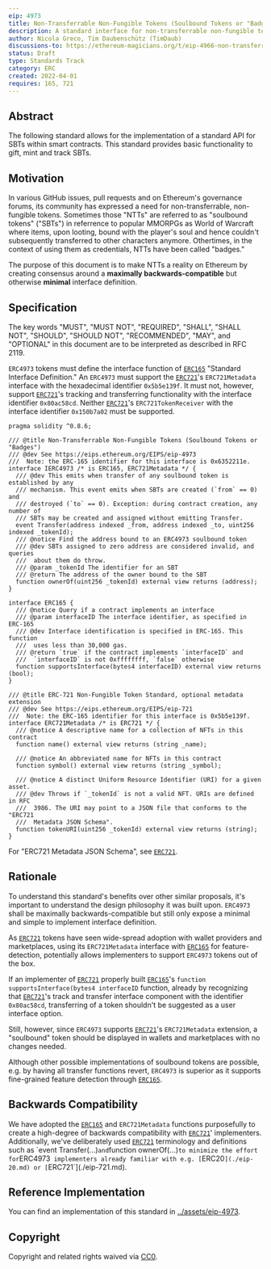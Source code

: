 ```yaml
---
eip: 4973
title: Non-Transferrable Non-Fungible Tokens (Soulbound Tokens or "Badges")
description: A standard interface for non-transferrable non-fungible tokens, also known as "soulbound tokens" (short "SBT") or "badges".
author: Nicola Greco, Tim Daubenschütz (TimDaub)
discussions-to: https://ethereum-magicians.org/t/eip-4966-non-transferrable-non-fungible-tokens-soulbound-tokens/8825
status: Draft
type: Standards Track
category: ERC
created: 2022-04-01
requires: 165, 721
---
```


## Abstract

The following standard allows for the implementation of a standard API for SBTs within smart contracts. This standard provides basic functionality to gift, mint and track SBTs.

## Motivation

In various GitHub issues, pull requests and on Ethereum's governance forums, its community has expressed a need for non-transferrable, non-fungible tokens. Sometimes those "NTTs" are referred to as "soulbound tokens" ("SBTs") in referrence to popular MMORPGs as World of Warcraft where items, upon looting, bound with the player's soul and hence couldn't subsequently transferred to other characters anymore. Othertimes, in the context of using them as credentials, NTTs have been called "badges."

The purpose of this document is to make NTTs a reality on Ethereum by creating consensus around a **maximally backwards-compatible** but otherwise **minimal** interface definition.

## Specification

The key words "MUST", "MUST NOT", "REQUIRED", "SHALL", "SHALL NOT", "SHOULD", "SHOULD NOT", "RECOMMENDED", "MAY", and "OPTIONAL" in this document are to be interpreted as described in RFC 2119.

`ERC4973` tokens must define the interface function of [`ERC165`](./eip-165.md) "Standard Interface Definition." An `ERC4973` must support the [`ERC721`](./eip-721.md)'s `ERC721Metadata` interface with the hexadecimal identifier `0x5b5e139f`. It must not, however, support [`ERC721`](./eip-721.md)'s tracking and transferring functionality with the interface identifier `0x80ac58cd`. Neither [`ERC721`](./eip-721.md)'s `ERC721TokenReceiver` with the interface identifier `0x150b7a02` must be supported.

```solidity
pragma solidity ^0.8.6;

/// @title Non-Transferrable Non-Fungible Tokens (Soulbound Tokens or "Badges")
/// @dev See https://eips.ethereum.org/EIPS/eip-4973
///  Note: the ERC-165 identifier for this interface is 0x6352211e.
interface IERC4973 /* is ERC165, ERC721Metadata */ {
  /// @dev This emits when transfer of any soulbound token is established by any
  /// mechanism. This event emits when SBTs are created (`from` == 0) and
  /// destroyed (`to` == 0). Exception: during contract creation, any number of
  /// SBTs may be created and assigned without emitting Transfer.
  event Transfer(address indexed _from, address indexed _to, uint256 indexed _tokenId);
  /// @notice Find the address bound to an ERC4973 soulbound token
  /// @dev SBTs assigned to zero address are considered invalid, and queries
  ///  about them do throw.
  /// @param _tokenId The identifier for an SBT
  /// @return The address of the owner bound to the SBT
  function ownerOf(uint256 _tokenId) external view returns (address);
}

interface ERC165 {
  /// @notice Query if a contract implements an interface
  /// @param interfaceID The interface identifier, as specified in ERC-165
  /// @dev Interface identification is specified in ERC-165. This function
  ///  uses less than 30,000 gas.
  /// @return `true` if the contract implements `interfaceID` and
  ///  `interfaceID` is not 0xffffffff, `false` otherwise
  function supportsInterface(bytes4 interfaceID) external view returns (bool);
}

/// @title ERC-721 Non-Fungible Token Standard, optional metadata extension
/// @dev See https://eips.ethereum.org/EIPS/eip-721
///  Note: the ERC-165 identifier for this interface is 0x5b5e139f.
interface ERC721Metadata /* is ERC721 */ {
  /// @notice A descriptive name for a collection of NFTs in this contract
  function name() external view returns (string _name);

  /// @notice An abbreviated name for NFTs in this contract
  function symbol() external view returns (string _symbol);

  /// @notice A distinct Uniform Resource Identifier (URI) for a given asset.
  /// @dev Throws if `_tokenId` is not a valid NFT. URIs are defined in RFC
  ///  3986. The URI may point to a JSON file that conforms to the "ERC721
  ///  Metadata JSON Schema".
  function tokenURI(uint256 _tokenId) external view returns (string);
}
```

For "ERC721 Metadata JSON Schema", see [`ERC721`](./eip-721.md).

## Rationale

To understand this standard's benefits over other similar proposals, it's important to understand the design philosophy it was built upon. `ERC4973` shall be maximally backwards-compatible but still only expose a minimal and simple to implement interface definition.

As [`ERC721`](./eip-721.md) tokens have seen wide-spread adoption with wallet providers and marketplaces, using its `ERC721Metadata` interface with [`ERC165`](./eip-165.md) for feature-detection, potentially allows implementers to support `ERC4973` tokens out of the box.

If an implementer of [`ERC721`](./eip-721.md) properly built [`ERC165`](./eip-165.md)'s `function supportsInterface(bytes4 interfaceID` function, already by recognizing that [`ERC721`](./eip-721.md)'s track and transfer interface component with the identifier `0x80ac58cd`, transferring of a token shouldn't be suggested as a user interface option.

Still, however, since `ERC4973` supports [`ERC721`](./eip-721.md)'s `ERC721Metadata` extension, a "soulbound" token should be displayed in wallets and marketplaces with no changes needed.

Although other possible implementations of soulbound tokens are possible, e.g. by having all transfer functions revert, `ERC4973` is superior as it supports fine-grained feature detection through [`ERC165`](./eip-165.md).

## Backwards Compatibility

We have adopted the [`ERC165`](./eip-165.md) and `ERC721Metadata` functions purposefully to create a high-degree of backwards compatibility with [`ERC721`](./eip-721.md)' implementers. Additionally, we've deliberately used [`ERC721`](./eip-721md`) terminology and definitions such as `event Transfer(...)` and `function ownerOf(...)` to minimize the effort for `ERC4973` implementers already familiar with e.g. [`ERC20`](./eip-20.md) or [`ERC721`](./eip-721.md).

## Reference Implementation

You can find an implementation of this standard in [../assets/eip-4973](../assets/eip-4973).

## Copyright

Copyright and related rights waived via [CC0](https://creativecommons.org/publicdomain/zero/1.0/).
